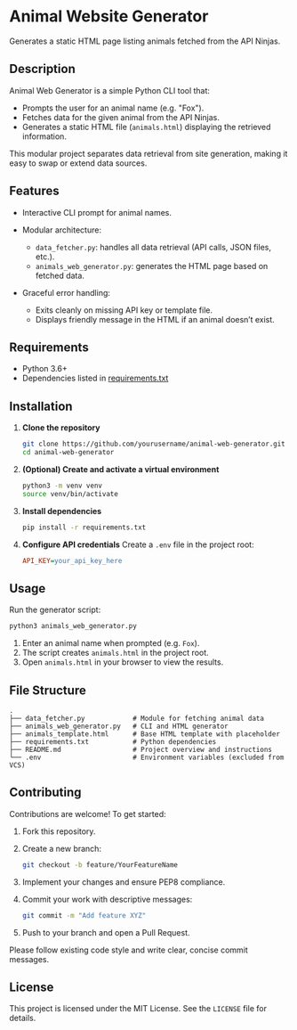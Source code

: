 # Animal Website Generator

Generates a static HTML page listing animals fetched from the API Ninjas.

## Description

Animal Web Generator is a simple Python CLI tool that:

* Prompts the user for an animal name (e.g. "Fox").
* Fetches data for the given animal from the API Ninjas.
* Generates a static HTML file (`animals.html`) displaying the retrieved information.

This modular project separates data retrieval from site generation, making it easy to swap or extend data sources.

## Features

* Interactive CLI prompt for animal names.
* Modular architecture:

  * `data_fetcher.py`: handles all data retrieval (API calls, JSON files, etc.).
  * `animals_web_generator.py`: generates the HTML page based on fetched data.
* Graceful error handling:

  * Exits cleanly on missing API key or template file.
  * Displays friendly message in the HTML if an animal doesn’t exist.

## Requirements

* Python 3.6+
* Dependencies listed in [requirements.txt](requirements.txt)

## Installation

1. **Clone the repository**

   ```bash
   git clone https://github.com/yourusername/animal-web-generator.git
   cd animal-web-generator
   ```

2. **(Optional) Create and activate a virtual environment**

   ```bash
   python3 -m venv venv
   source venv/bin/activate
   ```

3. **Install dependencies**

   ```bash
   pip install -r requirements.txt
   ```

4. **Configure API credentials** Create a `.env` file in the project root:

   ```ini
   API_KEY=your_api_key_here
   ```

## Usage

Run the generator script:

```bash
python3 animals_web_generator.py
```

1. Enter an animal name when prompted (e.g. `Fox`).
2. The script creates `animals.html` in the project root.
3. Open `animals.html` in your browser to view the results.

## File Structure

```
.
├── data_fetcher.py            # Module for fetching animal data
├── animals_web_generator.py   # CLI and HTML generator
├── animals_template.html      # Base HTML template with placeholder
├── requirements.txt           # Python dependencies
├── README.md                  # Project overview and instructions
└── .env                       # Environment variables (excluded from VCS)
```

## Contributing

Contributions are welcome! To get started:

1. Fork this repository.
2. Create a new branch:

   ```bash
   git checkout -b feature/YourFeatureName
   ```
3. Implement your changes and ensure PEP8 compliance.
4. Commit your work with descriptive messages:

   ```bash
   git commit -m "Add feature XYZ"
   ```
5. Push to your branch and open a Pull Request.

Please follow existing code style and write clear, concise commit messages.

## License

This project is licensed under the MIT License. See the `LICENSE` file for details.

